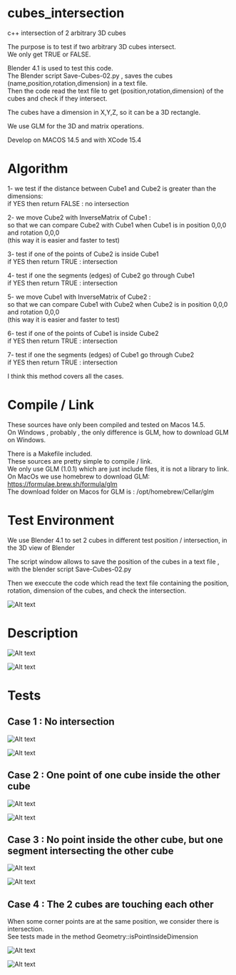 # cubes_intersection
c++ intersection of 2 arbitrary 3D cubes

The purpose is to test if two arbitrary 3D cubes intersect.<br />
We only get TRUE or FALSE.<br />

Blender 4.1 is used to test this code.<br />
The Blender script Save-Cubes-02.py , saves the cubes (name,position,rotation,dimension) in a text file.<br />
Then the code read the text file to get (position,rotation,dimension) of the cubes and check if they intersect.<br />

The cubes have a dimension in X,Y,Z, so it can be a 3D rectangle.

We use GLM for the 3D and matrix operations.

Develop on MACOS 14.5 and with XCode 15.4

# Algorithm

1- we test if the distance between Cube1 and Cube2 is greater than the dimensions:<br />
    if YES then return FALSE : no intersection<br />
    
2- we move Cube2 with InverseMatrix of Cube1 : <br />
so that we can compare Cube2 with Cube1 when Cube1 is in position 0,0,0 and rotation 0,0,0<br />
    (this way it is easier and faster to test)<br />
    
3- test if one of the points of Cube2 is inside Cube1<br />
    if YES then return TRUE : intersection<br />
    
4- test if one the segments (edges) of Cube2 go through Cube1<br />
    if YES then return TRUE : intersection<br />
    
5- we move Cube1 with InverseMatrix of Cube2 : <br />
so that we can compare Cube1 with Cube2 when Cube2 is in position 0,0,0 and rotation 0,0,0<br />
    (this way it is easier and faster to test)<br />
    
6- test if one of the points of Cube1 is inside Cube2<br />
    if YES then return TRUE : intersection<br />
    
7- test if one the segments (edges) of Cube1 go through Cube2<br />
    if YES then return TRUE : intersection<br />    

I think this method covers all the cases.<br />

# Compile / Link

These sources have only been compiled and tested on Macos 14.5.<br />
On Windows , probably , the only difference is GLM, how to download GLM on Windows.<br />

There is a Makefile included.<br />
These sources are pretty simple to compile / link. <br />
We only use GLM (1.0.1) which are just include files, it is not a library to link.<br />
On MacOs we use homebrew to download GLM:<br />
https://formulae.brew.sh/formula/glm<br />
The download folder on Macos for GLM is : /opt/homebrew/Cellar/glm<br />


# Test Environment

We use Blender 4.1 to set 2 cubes in different test position / intersection, in the 3D view of Blender

The script window allows to save the position of the cubes in a text file , with the blender script Save-Cubes-02.py

Then we execcute the code which read the text file containing the position, rotation, dimension of the cubes, and check the intersection.

![Alt text](images/test-02.jpg?raw=true "Test setting")

# Description

![Alt text](images/cubes-3.jpg?raw=true "Position")

![Alt text](images/cubes-2.jpg?raw=true "Position")

# Tests

## Case 1 : No intersection

![Alt text](images/case1-02.png?raw=true "Test")

![Alt text](images/case1-01.png?raw=true "Test")

## Case 2 : One point of one cube inside the other cube

![Alt text](images/case2-01.png?raw=true "Test")

![Alt text](images/case2-02.png?raw=true "Test")

## Case 3 : No point inside the other cube, but one segment intersecting the other cube

![Alt text](images/case4-01.png?raw=true "Test")

![Alt text](images/case4-02.png?raw=true "Test")

## Case 4 : The 2 cubes are touching each other
When some corner points are at the same position, we consider there is intersection.<br />
See tests made in the method Geometry::isPointInsideDimension <br />

![Alt text](images/case5-01.png?raw=true "Test")

![Alt text](images/case5-02.png?raw=true "Test")
